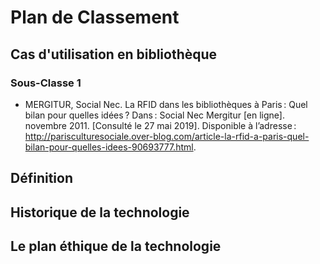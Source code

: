 # Plan de Classement 

## Cas d'utilisation en bibliothèque

### Sous-Classe 1

* MERGITUR, Social Nec. La RFID dans les bibliothèques à Paris : Quel bilan pour quelles idées ? Dans : Social Nec Mergitur [en ligne]. novembre 2011. [Consulté le 27 mai 2019]. Disponible à l’adresse : http://parisculturesociale.over-blog.com/article-la-rfid-a-paris-quel-bilan-pour-quelles-idees-90693777.html.

## Définition

## Historique de la technologie
## Le plan éthique de la technologie
